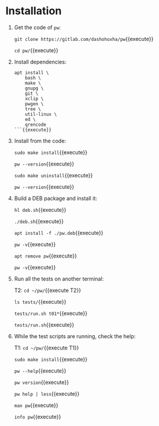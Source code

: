 # Installation

1. Get the code of `pw`:

   `git clone https://gitlab.com/dashohoxha/pw`{{execute}}
   
   `cd pw/`{{execute}}

2. Install dependencies:
   
   ```
   apt install \
       bash \
       make \
       gnupg \
       git \
       xclip \
       pwgen \
       tree \
       util-linux \
       ed \
       qrencode
   ```{{execute}}

3. Install from the code:

   `sudo make install`{{execute}}
   
   `pw --version`{{execute}}
   
   `sudo make uninstall`{{execute}}

   `pw --version`{{execute}}
   
4. Build a DEB package and install it:

   `hl deb.sh`{{execute}}

   `./deb.sh`{{execute}}
   
   `apt install -f ./pw.deb`{{execute}}
   
   `pw -v`{{execute}}
   
   `apt remove pw`{{execute}}
    
   `pw -v`{{execute}}

5. Run all the tests on another terminal:

   T2: `cd ~/pw/`{{execute T2}}
   
   `ls tests/`{{execute}}
   
   `tests/run.sh t01*`{{execute}}

   `tests/run.sh`{{execute}}
   
6. While the test scripts are running, check the help:

   T1: `cd ~/pw/`{{execute T1}}
   
   `sudo make install`{{execute}}

   `pw --help`{{execute}}
   
   `pw version`{{execute}}
   
   `pw help | less`{{execute}}
   
   `man pw`{{execute}}
   
   `info pw`{{execute}}
   
   
